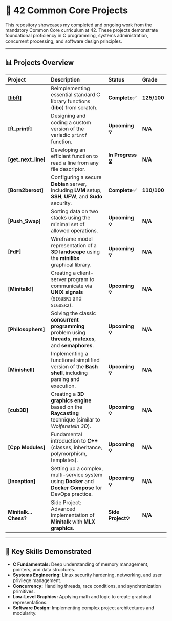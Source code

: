 # 🚀 42 Common Core Projects

This repository showcases my completed and ongoing work from the mandatory Common Core curriculum at 42. These projects demonstrate foundational proficiency in C programming, systems administration, concurrent processing, and software design principles.

---
## 📊 Projects Overview

| Project | Description | Status | Grade |
| :--- | :--- | :--- | :--- |
| **[[libft](https://github.com/thiagoqueir0z/libft)]** | Reimplementing essential standard C library functions (**libc**) from scratch. | **Complete**✅ | **125/100** |
| **[ft_printf]** | Designing and coding a custom version of the variadic `printf` function. | **Upcoming💡** | **N/A** |
| **[get_next_line]** | Developing an efficient function to read a line from any file descriptor. | **In Progress⏳** | **N/A** |
| **[Born2beroot]** | Configuring a secure **Debian** server, including **LVM** setup, **SSH**, **UFW**, and **Sudo** security. | **Complete**✅ | **110/100** |
| **[Push_Swap]** | Sorting data on two stacks using the minimal set of allowed operations. | **Upcoming💡** | **N/A** |
| **[FdF]** | Wireframe model representation of a **3D landscape** using the **minilibx** graphical library. | **Upcoming💡** | **N/A** |
| **[Minitalk!]** | Creating a client-server program to communicate via **UNIX signals** (`SIGUSR1` and `SIGUSR2`). | **Upcoming💡** | **N/A** |
| **[Philosophers]** | Solving the classic **concurrent programming** problem using **threads**, **mutexes**, and **semaphores**. | **Upcoming💡** | **N/A**|
| **[Minishell]** | Implementing a functional simplified version of the **Bash shell**, including parsing and execution. | **Upcoming💡** | **N/A** |
| **[cub3D]** | Creating a **3D graphics engine** based on the **Raycasting** technique (similar to *Wolfenstein 3D*). | **Upcoming💡** | **N/A** |
| **[Cpp Modules]** | Fundamental introduction to **C++** (classes, inheritance, polymorphism, templates). | **Upcoming💡** | **N/A** |
| **[Inception]** | Setting up a complex, multi-service system using **Docker** and **Docker Compose** for DevOps practice. | **Upcoming💡** | **N/A** |
| **Minitalk... Chess?** | Side Project: Advanced implementation of **Minitalk** with **MLX graphics**. | **Side Project💡** | **N/A** |
---
## 🔑 Key Skills Demonstrated
* **C Fundamentals:** Deep understanding of memory management, pointers, and data structures.
* **Systems Engineering:** Linux security hardening, networking, and user privilege management.
* **Concurrency:** Handling threads, race conditions, and synchronization primitives.
* **Low-Level Graphics:** Applying math and logic to create graphical representations.
* **Software Design:** Implementing complex project architectures and modularity.
